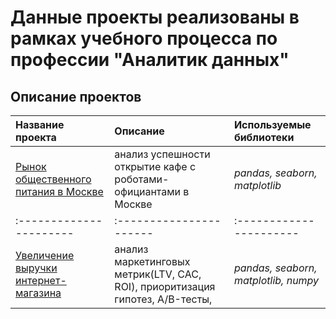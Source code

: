 # Данные проекты реализованы в рамках учебного процесса по профессии "Аналитик данных"

## Описание проектов 

| Название проекта | Описание | Используемые библиотеки | 
| :---------------------- | :---------------------- | :---------------------- |
| [Рынок общественного питания в Москве](rest_data_in_moscow) | анализ успешности открытие кафе с роботами-официантами в Москве| *pandas, seaborn, matplotlib* |
| :---------------------- | :---------------------- | :---------------------- |
| [Увеличение выручки интернет-магазина](revenue) | анализ маркетинговых метрик(LTV, CAC, ROI), приоритизация гипотез, A/B-тесты, | *pandas, seaborn, matplotlib, numpy* |

